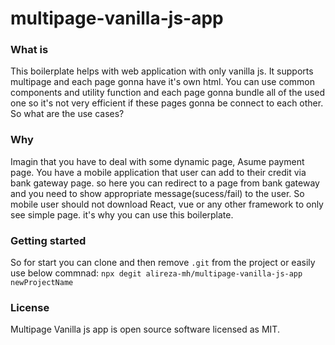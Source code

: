 # multipage-vanilla-js-app

### What is
This boilerplate helps with web application with only vanilla js. It supports multipage and each page gonna have it's own html.
You can use common components and utility function and each page gonna bundle all of the used one so it's not very efficient if these pages gonna be connect to each other. 
So what are the use cases?

### Why
Imagin that you have to deal with some dynamic page, Asume payment page. You have a mobile application that user can add to their credit via bank gateway page. so here you can redirect to a page from bank gateway and you need to show appropriate message(sucess/fail) to the user. So mobile user should not download React, vue or any other framework to only see simple page. it's why you can use this boilerplate.

### Getting started
So for start you can clone and then remove `.git` from the project or easily use below commnad:
```npx degit alireza-mh/multipage-vanilla-js-app newProjectName```
### License
Multipage Vanilla js app is open source software licensed as MIT.
